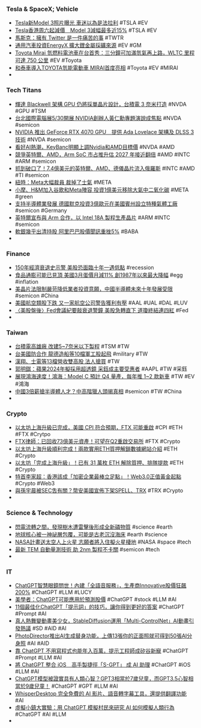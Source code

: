 ### Tesla & SpaceX; Vehicle
- [Tesla新Model 3照片曝光 車迷以為是法拉利](https://tw.news.yahoo.com/tesla新model-3照片曝光-車迷以為是法拉利-052734164.html) #TSLA #EV
- [Tesla香港周六起減價　Model 3減幅最多近15%](https://www.hk01.com/財經快訊/887116/tesla香港周六起減價-model-3減幅最多近15) #TSLA #EV
- [馬斯克：擁有 Twitter 是一件痛苦的事](https://www.inside.com.tw/article/31306-Musk-said-Owning-Twitter-is-a-pain) #TWTR
- [通用汽車投資EnergyX 擴大鋰金屬採礦來源](https://m.cnyes.com/news/id/5142546) #EV #GM
- [Toyota Mirai 氫燃料電池車在台首秀：三分鐘可加滿氫氣再上路，WLTC 里程可達 750 公里](https://www.ddcar.com.tw/article/34897) #EV #Toyota
- [和泰車導入TOYOTA氫能電動車 MIRAI首度亮相](https://news.cnyes.com/news/id/5142794) #Toyota #EV #MIRAI
-
### Tech Titans
- [輝達 Blackwell 架構 GPU 仍將採單晶片設計，台積電 3 奈米打造](https://technews.tw/2023/04/12/nvidias-blackwell-based-gpus-will-still-be-monolithic/) #NVDA #GPU #TSM
- [台北國際電腦展5/30開展 NVIDIA創辦人黃仁勳專題演說成焦點](https://tw.news.yahoo.com/台北國際電腦展5-30開展-nvidia創辦人黃仁勳專題演說成焦點-063322250.html) #NVDA #semicon
- [NVIDIA 推出 GeForce RTX 4070 GPU　提供 Ada Lovelace 架構及 DLSS 3 技術](https://gnn.gamer.com.tw/detail.php?sn=248146) #NVDA #semicon
- [看好AI熱潮，KeyBanc明顯上調Nvidia和AMD目標價](https://tw.stock.yahoo.com/news/看好ai熱潮-keybanc明顯上調nvidia和amd目標價-004545041.html) #NVDA #AMD
- [競爭英特爾、AMD，Arm SoC 市占推升估 2027 年接近翻倍](https://technews.tw/2023/04/13/arm-based-pcs-to-nearly-double-market-share-by-2027/) #AMD #INTC #ARM #semicon
- [抓到破口了！7.4億美元的英特爾、AMD、德儀晶片流入俄羅斯](https://tw.news.yahoo.com/抓到破口了-7-4億美元的英特爾-amd-德儀晶片流入俄羅斯-003131642.html) #INTC #AMD #TI #semicon
- [紐時：Meta大幅裁員 裁掉了士氣](https://tw.news.yahoo.com/紐時-meta大幅裁員-裁掉了士氣-061700377.html) #META
- [小摩、H&M加入谷歌和Meta陣容 投資1億美元移除大氣中二氧化碳](https://m.cnyes.com/news/id/5142826) #META #green
- [支持半導體業發展 德國默克投資3億歐元在美國賓州設立特種氣體工廠](https://news.cnyes.com/news/id/5142818) #semicon #Germany
- [英特爾宣布與 Arm 合作，以 Intel 18A 製程生產晶片](https://technews.tw/2023/04/13/intel-announces-partnership-with-arm/) #ARM #INTC #semicon
- [軟銀幾乎出清持股 阿里巴巴股價聞訊重挫5%](https://news.cnyes.com/news/id/5143533) #BABA
-
### Finance
- [150年經濟衰退史示警 美股恐面臨十年一遇低點](https://news.cnyes.com/news/id/5143572) #recession
- [食品通膨可能已見頂 美國3月蛋價月減11% 創1987年以來最大降幅](https://news.cnyes.com/news/id/5143513) #egg #inflation
- [美晶片法限制嚴苛降低業者投資意願，中國半導體未來十年發展受限](https://technews.tw/2023/04/13/chips-and-science-act-china-semiconductor-development/) #semicon #China
- [美國航空類股下跌 又一家航空公司警告獲利有壓](https://m.cnyes.com/news/id/5143530) #AAL #UAL #DAL #LUV
- [〈美股盤後〉Fed會議紀要敲衰退警鐘 美股急轉直下 道瓊終結連四紅](https://m.cnyes.com/news/id/5143516) #Fed
-
### Taiwan
- [台積電高雄廠 改建5~7奈米以下製程](https://ctee.com.tw/news/tech/842770.html) #TSM #TW
- [台美國防合作 龍德造船等10檔軍工股起飛](https://ctee.com.tw/news/stocks/842906.html) #military #TW
- [漢翔、士電等13檔營收雙高股 法人搶買](https://ctee.com.tw/news/stocks/842794.html) #TW
- [郭明錤：蘋果2024年擬採用超透鏡 采鈺成主要受惠者](https://m.cnyes.com/news/id/5143613) #AAPL #TW #采鈺
- [展現鴻海速度！鴻海：Model C 預計 Q4 量產，每年推 1~2 款新車](https://technews.tw/2023/04/12/foxconn-ev-car/) #TW #EV #鴻海
- [中國3倍薪搶半導體人才？中高階獵人頭揭真相](https://www.gvm.com.tw/article/101622) #semicon #TW #China
-
### Crypto
- [以太坊上海升級已完成，美國 CPI 符合預期，FTX 可能重啟](https://abmedia.io/eth-shanghai-upgrade-cpi-in-line-ftx-may-reopen) #CPI #ETH #FTX #Crytpo
- [FTX律師：已回收73億美元資產！可望在Q2重啟交易所](https://www.blocktempo.com/ftx-lawyer-told-court-that-recovering-more-than-7-billion-funds-and-may-be-reboot/) #FTX #Crypto
- [以太坊上海升級順利完成！兩款實用ETH質押解鎖數據網站介紹](https://abmedia.io/token-unlocks-nansen-shanghai-upgrade-dashboard-introduction) #ETH #Crypto
- [以太坊「完成上海升級」！已有 31 萬枚 ETH 解除質押、排隊提款](https://www.blocktempo.com/ethereum-completes-shanghai-upgrade/) #ETH #Crypto
- [特首李家超：香港該成「加密企業最棒立足點」！Web3.0正值黃金起點](https://www.blocktempo.com/institute-of-web3-hong-kong-established/) #Crypto #Web3
- [與孫宇晨被SEC吿有關？幣安美國宣佈下架SPELL、TRX](https://abmedia.io/binance-us-to-delist-spell-and-trx) #TRX #Crypto
-
### Science & Technology
- [閃電流轉之間，發現樹木遭雷擊後形成全新磷物質](https://technews.tw/2023/04/12/lightning-phosphorus-earth/) #science #earth
- [地球核心被一神祕層包覆，可能是古老沉沒海床](https://technews.tw/2023/04/12/earth-ocean-core-mantle-boundary-ulvz/) #earth #science
- [NASA計畫送太空人上火星 志願者將入住擬火星棲地](https://news.pts.org.tw/article/631904) #NASA #space #tech
- [最新 TEM 自動量測技術 助 2nm 製程不卡關](https://technews.tw/2023/04/13/ist-tem-2nm/) #semicon #tech
-
### IT
- [ChatGPT智慧眼鏡問世！內建「全語音服務」，生產商Innovative股價狂飆200%](https://www.blocktempo.com/innovative-eyewear-launches-chatgpt-smart-eyewear/) #ChatGPT #LLM #LUCY
- [美學者：ChatGPT可能應用於預測股價](https://m.cnyes.com/news/id/5143610) #ChatGPT #stock #LLM #AI
- [11個最佳化ChatGPT「提示詞」的技巧，讓你得到更好的答案](https://www.techbang.com/posts/105403-11-tips-to-optimize-chatgpt-prompt-words-so-you-can-get) #ChatGPT #Prompt #AI
- [真人熱舞變動畫美少女，StableDiffusion運用「Multi-ControlNet」AI動畫引發熱議](https://www.4gamers.com.tw/news/detail/57635/someone-transform-real-person-dancing-to-animation-using-stable-diffusion-and-multicontrolnet) #SD #AID #AI
- [PhotoDirector推出AI生成替身功能，上傳13張你的正面照就可得到50張AI分身照](https://www.techbang.com/posts/105245-cyberlink-launches-16-unique-style-ai-avatars) #AI #AID
- [靠 ChatGPT 不用寫程式也能年入百萬，提示工程師成矽谷新寵](https://technews.tw/2023/04/13/prompt-engineer-is-still-hot/) #ChatGPT #Prompt #LLM #AI
- [將 ChatGPT 整合 iOS　高手製捷徑「S-GPT」 成 AI 助理](https://www.newmobilelife.com/2023/04/13/chatgpt-macstories-s-gpt-shortcut/) #ChatGPT #iOS #LLM #AI
- [ChatGPT模型被證實具有人類心智？GPT3相當於7歲兒童，而GPT3.5心智相當於9歲兒童！](https://www.techbang.com/posts/105354-is-the-model-behind-chatgpt-proven-to-have-a-human-mind-gpt3) #ChatGPT #GPT #LLM #AI
- [WhisperDesktop 完全免費的 AI 影片、語音轉字幕工具，還提供翻譯功能](https://www.kocpc.com.tw/archives/488015) #AI
- [虛擬小鎮大實驗：用 ChatGPT 模擬村民來研究 AI 如何模擬人類行為](https://www.newmobilelife.com/2023/04/12/virtual-town-with-chatgpt-ai/) #ChatGPT #AI #LLM
-